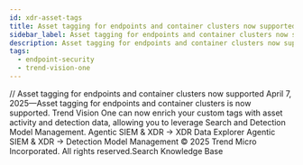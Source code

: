 ```yaml
---
id: xdr-asset-tags
title: Asset tagging for endpoints and container clusters now supported
sidebar_label: Asset tagging for endpoints and container clusters now supported
description: Asset tagging for endpoints and container clusters now supported
tags:
  - endpoint-security
  - trend-vision-one
---
```


/*<![CDATA[*/ $('#title').html($('meta[name=map-description]').attr('content')); /*]]>*/ Asset tagging for endpoints and container clusters now supported April 7, 2025—Asset tagging for endpoints and container clusters is now supported. Trend Vision One can now enrich your custom tags with asset activity and detection data, allowing you to leverage Search and Detection Model Management. Agentic SIEM & XDR → XDR Data Explorer Agentic SIEM & XDR → Detection Model Management © 2025 Trend Micro Incorporated. All rights reserved.Search Knowledge Base